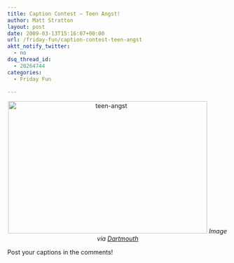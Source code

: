 ```yaml
---
title: Caption Contest – Teen Angst!
author: Matt Stratton
layout: post
date: 2009-03-13T15:16:07+00:00
url: /friday-fun/caption-contest-teen-angst
aktt_notify_twitter:
  - no
dsq_thread_id:
  - 28264744
categories:
  - Friday Fun

---
```

<p style="text-align: center;">
  <a href="http://www.dartmouth.edu/~subtlety/pics/06%20-%2007%20Pics!/slides/Teen%20angst.html"><img class="aligncenter size-full wp-image-4941" title="teen-angst" src="/wp-content/uploads/2009/03/teen-angst.jpg" alt="teen-angst" width="454" height="302" srcset="/wp-content/uploads/2009/03/teen-angst.jpg 630w, /wp-content/uploads/2009/03/teen-angst-300x200.jpg 300w" sizes="(max-width: 454px) 100vw, 454px" /></a><em> Image via </em><a href="http://www.dartmouth.edu/~subtlety/pics/06%20-%2007%20Pics!/slides/Teen%20angst.html" target="_blank"><em>Dartmouth</em></a>
</p>

Post your captions in the comments!